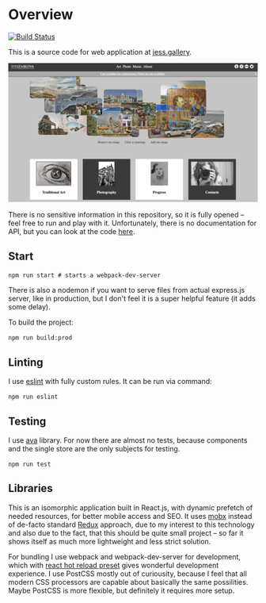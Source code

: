 # Overview

[![Build Status](https://travis-ci.org/JessArt/website.svg?branch=master)](https://travis-ci.org/JessArt/website)

This is a source code for web application at [jess.gallery](http://jess.gallery).

![Example](example.jpg)

There is no sensitive information in this repository, so it is fully opened – feel free to run and play with it. Unfortunately, there is no documentation for API, but you can look at the code [here](https://github.com/JessArt/CMS-API).

## Start

```shell
npm run start # starts a webpack-dev-server
```

There is also a nodemon if you want to serve files from actual express.js server, like in production, but I don't feel it is a super helpful feature (it adds some delay).

To build the project:
```shell
npm run build:prod
```

## Linting

I use [eslint](https://github.com/eslint/eslint) with fully custom rules. It can be run via command:
```shell
npm run eslint
```

## Testing

I use [ava](https://github.com/avajs/ava) library. For now there are almost no tests, because components and the single store are the only subjects for testing.

```shell
npm run test
```

## Libraries

This is an isomorphic application built in React.js, with dynamic prefetch of needed resources, for better mobile access and SEO. It uses [mobx](https://github.com/mobxjs/mobx) instead of de-facto standard [Redux](https://github.com/reactjs/redux) approach, due to my interest to this technology and also due to the fact, that this should be quite small project – so far it shows itself as much more lightweight and less strict solution.

For bundling I use webpack and webpack-dev-server for development, which with [react hot reload preset](https://github.com/danmartinez101/babel-preset-react-hmre) gives wonderful development experience.
I use PostCSS mostly out of curiousity, because I feel that all modern CSS processors are capable about basically the same possilities. Maybe PostCSS is more flexible, but definitely it requires more setup.
